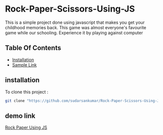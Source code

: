 # Rock-Paper-Scissors-Using-JS
This is a simple project done using javascript that makes you get your childhood memories back. This game was almost everyone's favourite game while our schooling. Experience it by playing against computer
## Table Of Contents
- [Installation](#installation)
- [Sample Link](#sample-link)

## installation
To clone this project :

```bash
git clone "https://github.com/sudarsankumar/Rock-Paper-Scissors-Using-JS.git"
```

## demo link
[Rock Paper Using JS](https://sudarsankumar.github.io/Rock-Paper-Scissors-Using-JS/)